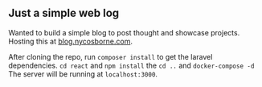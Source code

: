 
## Just a simple web log

Wanted to build a simple blog to post thought and showcase projects. Hosting this at [blog.nycosborne.com](https://blog.nycosborne.com/).


After cloning the repo, run `composer install` to get the laravel dependencies. `cd react` and `npm install` the `cd ..` and `docker-compose -d` The server will be running at `localhost:3000`.
